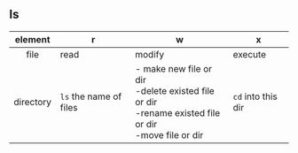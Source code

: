 ## ls
| element | r | w | x|
| :----:|----|----|----|
|file|read|modify|execute|
|directory|`ls` the name of files| - make new file or dir<br>-delete existed file or dir<br>-rename existed file or dir<br>-move file or dir |`cd` into this dir|

